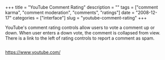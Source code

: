 +++
title = "YouTube Comment Rating"
description = ""
tags = ["comment karma", "comment moderation", "comments", "ratings"]
date = "2008-12-17"
categories = ["interface"]
slug = "youtube-comment-rating"
+++


<p>YouTube's comment rating controls allow users to vote a comment up or down. When user enters a down vote, the comment is collapsed from view. There is a link to the left of rating controls to report a comment as spam.</p>
<div id="screens-full" class="clear"><div class="fullimg clear"><a href="//media.konigi.com/interface/youtube-comment-rating-1.png" class="group" rel="group" title="1. "><img src="//media.konigi.com/interface/youtube-comment-rating-1.png" alt="" class="img-responsive"></a></div></div>        
<p><a href="https://www.youtube.com/">https://www.youtube.com/</a></p>

